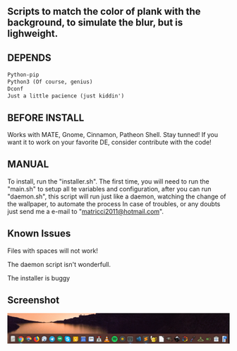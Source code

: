 ## Scripts to match the color of plank with the background, to simulate the blur, but is lighweight.

## DEPENDS 
	Python-pip
	Python3 (Of course, genius)
	Dconf
	Just a little pacience (just kiddin')

## BEFORE INSTALL
Works with MATE, Gnome, Cinnamon, Patheon Shell. Stay tunned! If you want it to work on your favorite DE, consider contribute with the code! 

## MANUAL
To install, run the "installer.sh". The first time, you will need to run the "main.sh" to setup all te variables and configuration, after you can run "daemon.sh", this script will run just like a daemon, watching the change of the wallpaper, to automate the process
In case of troubles, or any doubts just send me a e-mail to "matricci2011@hotmail.com".
		
## Known Issues
Files with spaces will not work!

The daemon script isn't wonderfull.

The installer is buggy

## Screenshot
![Screenshot](screenshot.png)
